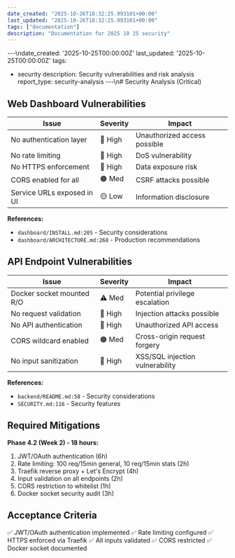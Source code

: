 ```yaml
---
date_created: "2025-10-26T18:32:25.993101+00:00"
last_updated: "2025-10-26T18:32:25.993101+00:00"
tags: ["documentation"]
description: "Documentation for 2025 10 25 security"
---
```


---\ndate_created: '2025-10-25T00:00:00Z'
last_updated: '2025-10-25T00:00:00Z'
tags:

- security
  description: Security vulnerabilities and risk analysis
  report_type: security-analysis
  ---\n# Security Analysis (Critical)

## Web Dashboard Vulnerabilities

| Issue                      | Severity | Impact                       |
| -------------------------- | -------- | ---------------------------- |
| No authentication layer    | 🔴 High  | Unauthorized access possible |
| No rate limiting           | 🔴 High  | DoS vulnerability            |
| No HTTPS enforcement       | 🔴 High  | Data exposure risk           |
| CORS enabled for all       | 🟠 Med   | CSRF attacks possible        |
| Service URLs exposed in UI | 🟡 Low   | Information disclosure       |

**References:**

- `dashboard/INSTALL.md:205` - Security considerations
- `dashboard/ARCHITECTURE.md:268` - Production recommendations

## API Endpoint Vulnerabilities

| Issue                     | Severity | Impact                          |
| ------------------------- | -------- | ------------------------------- |
| Docker socket mounted R/O | ⚠️ Med   | Potential privilege escalation  |
| No request validation     | 🔴 High  | Injection attacks possible      |
| No API authentication     | 🔴 High  | Unauthorized API access         |
| CORS wildcard enabled     | 🟠 Med   | Cross-origin request forgery    |
| No input sanitization     | 🔴 High  | XSS/SQL injection vulnerability |

**References:**

- `backend/README.md:58` - Security considerations
- `SECURITY.md:116` - Security features

## Required Mitigations

**Phase 4.2 (Week 2) - 18 hours:**

1. JWT/OAuth authentication (6h)
2. Rate limiting: 100 req/15min general, 10 req/15min stats (2h)
3. Traefik reverse proxy + Let's Encrypt (4h)
4. Input validation on all endpoints (2h)
5. CORS restriction to whitelist (1h)
6. Docker socket security audit (3h)

## Acceptance Criteria

✅ JWT/OAuth authentication implemented
✅ Rate limiting configured
✅ HTTPS enforced via Traefik
✅ All inputs validated
✅ CORS restricted
✅ Docker socket documented
